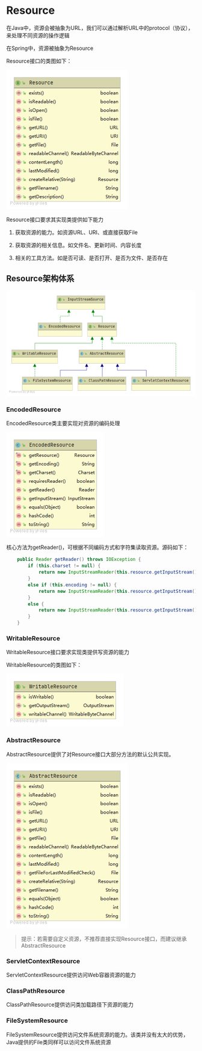 # Resource

在Java中，资源会被抽象为URL，我们可以通过解析URL中的protocol（协议），来处理不同资源的操作逻辑

在Spring中，资源被抽象为Resource

Resource接口的类图如下：

![Resource](media/1.6.Resource/Resource.png)

Resource接口要求其实现类提供如下能力

1. 获取资源的能力。如资源URL、URI、或直接获取File

2. 获取资源的相关信息。如文件名、更新时间、内容长度

3. 相关的工具方法。如是否可读、是否打开、是否为文件、是否存在

   

## Resource架构体系



![Resource](media/1.6.Resource/Resource-1667459783265.png)

### EncodedResource

EncodedResource类主要实现对资源的编码处理

![EncodedResource](media/1.6.Resource/EncodedResource.png)

核心方法为getReader()，可根据不同编码方式和字符集读取资源。源码如下：

```java
	public Reader getReader() throws IOException {
		if (this.charset != null) {
			return new InputStreamReader(this.resource.getInputStream(), this.charset);
		}
		else if (this.encoding != null) {
			return new InputStreamReader(this.resource.getInputStream(), this.encoding);
		}
		else {
			return new InputStreamReader(this.resource.getInputStream());
		}
	}
```

### WritableResource

WritableResource接口要求实现类提供写资源的能力

WritableResource的类图如下：

![WritableResource](media/1.6.Resource/WritableResource.png)

### AbstractResource

AbstractResource提供了对Resource接口大部分方法的默认公共实现。

![AbstractResource](media/1.6.Resource/AbstractResource.png)

> 提示：若需要自定义资源，不推荐直接实现Resource接口，而建议继承AbstractResource



### ServletContextResource

ServletContextResource提供访问Web容器资源的能力



### ClassPathResource

ClassPathResource提供访问类加载路径下资源的能力



### FileSystemResource

FileSystemResource提供访问文件系统资源的能力。该类并没有太大的优势，Java提供的File类同样可以访问文件系统资源

